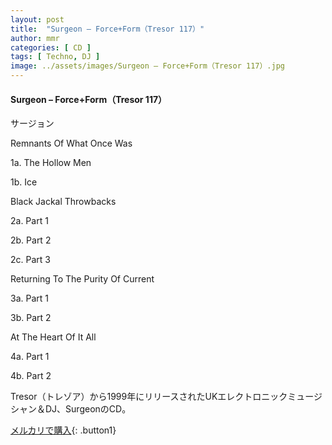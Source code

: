 ```yaml
---
layout: post
title:  "Surgeon – Force+Form（Tresor 117）"
author: mmr
categories: [ CD ]
tags: [ Techno, DJ ]
image: ../assets/images/Surgeon – Force+Form（Tresor 117）.jpg
---
```


#### Surgeon – Force+Form（Tresor 117）

サージョン

Remnants Of What Once Was

1a. The Hollow Men

1b. Ice

Black Jackal Throwbacks

2a. Part 1

2b. Part 2

2c. Part 3

Returning To The Purity Of Current

3a. Part 1

3b. Part 2

At The Heart Of It All

4a. Part 1

4b. Part 2

Tresor（トレゾア）から1999年にリリースされたUKエレクトロニックミュージシャン＆DJ、SurgeonのCD。

[メルカリで購入](https://jp.mercari.com/item/m56790117457){: .button1}

